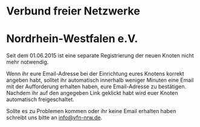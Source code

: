 
# Verbund freier Netzwerke
# Nordrhein-Westfalen e.V.

Seit dem 01.06.2015 ist eine separate Registrierung der neuen Knoten nicht mehr notwendig.

Wenn ihr eure Email-Adresse bei der Einrichtung eures Knotens korrekt angeben habt, solltet ihr automatisch innerhalb weniger Minuten eine Email mit der Aufforderung erhalten haben, eure Email-Adresse zu bestätigen. Nachdem ihr auf den angegeben Link geklickt habt wird euer Knoten automatisch freigeschaltet.

Sollte es zu Problemen kommen oder ihr keine Email erhalten haben schreibt uns bitte an [info@vfn-nrw.de][1].

[1]:	mailto:%20info@vfn-nrw.de